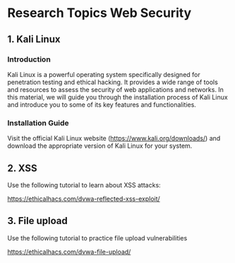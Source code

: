 # Research Topics Web Security

## 1. Kali Linux

### Introduction

Kali Linux is a powerful operating system specifically designed for penetration testing and ethical hacking. It provides a wide range of tools and resources to assess the security of web applications and networks. In this material, we will guide you through the installation process of Kali Linux and introduce you to some of its key features and functionalities.

### Installation Guide

Visit the official Kali Linux website (https://www.kali.org/downloads/) and download the appropriate version of Kali Linux for your system.


## 2. XSS

Use the following tutorial to learn about XSS attacks:

https://ethicalhacs.com/dvwa-reflected-xss-exploit/


## 3. File upload

Use the following tutorial to practice file upload vulnerabilities

https://ethicalhacs.com/dvwa-file-upload/


